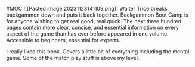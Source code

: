 #MOC 
![[Pasted image 20231123141109.png]]
Walter Trice breaks backgammon down and puts it back together. Backgammon Boot Camp is for anyone wishing to get real good, real quick. The next three hundred pages contain more clear, concise, and essential information on every aspect of the game than has ever before appeared in one volume. Accessible to beginners; essential for experts.

I really liked this book. Covers a little bit of everything including the mental game. Some of the match play stuff is above my level. 